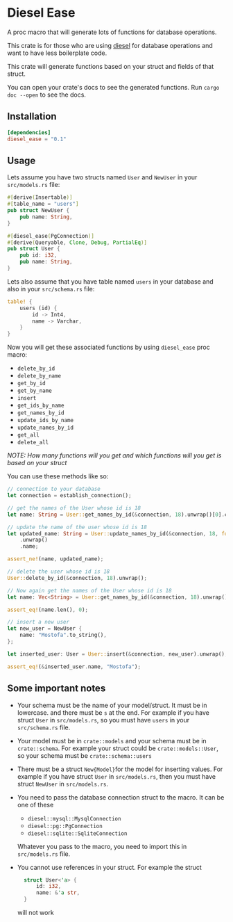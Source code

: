 # Diesel Ease

A proc macro that will generate lots of functions for database operations.

This crate is for those who are using [diesel](https://crates.io/crates/diesel) for database operations and want to have less boilerplate code.

This crate will generate functions based on your struct and fields of that struct.

You can open your crate's docs to see the generated functions. Run `cargo doc --open` to see the docs.

## Installation

```toml
[dependencies]
diesel_ease = "0.1"
```

## Usage

Lets assume you have two structs named `User` and `NewUser` in your `src/models.rs` file:

```rust
#[derive(Insertable)]
#[table_name = "users"]
pub struct NewUser {
    pub name: String,
}

#[diesel_ease(PgConnection)]
#[derive(Queryable, Clone, Debug, PartialEq)]
pub struct User {
    pub id: i32,
    pub name: String,
}
```

Lets also assume that you have table named `users` in your database and also in your `src/schema.rs` file:

```rust
table! {
    users (id) {
        id -> Int4,
        name -> Varchar,
    }
}
```

Now you will get these associated functions by using `diesel_ease` proc macro:

- `delete_by_id`
- `delete_by_name`
- `get_by_id`
- `get_by_name`
- `insert`
- `get_ids_by_name`
- `get_names_by_id`
- `update_ids_by_name`
- `update_names_by_id`
- `get_all`
- `delete_all`

*NOTE: How many functions will you get and which functions will you get is based on your struct*

You can use these methods like so:

```rust
// connection to your database
let connection = establish_connection();

// get the names of the User whose id is 18
let name: String = User::get_names_by_id(&connection, 18).unwrap()[0].clone();

// update the name of the user whose id is 18
let updated_name: String = User::update_names_by_id(&connection, 18, format!("{}-2", name))
    .unwrap()
    .name;

assert_ne!(name, updated_name);

// delete the user whose id is 18
User::delete_by_id(&connection, 18).unwrap();

// Now again get the names of the User whose id is 18
let name: Vec<String> = User::get_names_by_id(&connection, 18).unwrap();

assert_eq!(name.len(), 0);

// insert a new user
let new_user = NewUser {
    name: "Mostofa".to_string(),
};

let inserted_user: User = User::insert(&connection, new_user).unwrap();

assert_eq!(&inserted_user.name, "Mostofa");
```

## Some important notes

- Your schema must be the name of your model/struct. It must be in lowercase. and there must be `s` at the end.
  For example if you have struct `User` in `src/models.rs`, so you must have `users` in your `src/schema.rs` file.

- Your model must be in `crate::models` and your schema must be in `crate::schema`.
    For example your struct could be `crate::models::User`, so your schema must be `crate::schema::users`

- There must be a struct `New{Model}`for the model for inserting values. For example if you have struct `User` in `src/models.rs`,
  then you must have struct `NewUser` in `src/models.rs`.

- You need to pass the database connection struct to the macro. It can be one of these 
  - `diesel::mysql::MysqlConnection`
  - `diesel::pg::PgConnection`
  - `diesel::sqlite::SqliteConnection`
  
  Whatever you pass to the macro, you need to import this in `src/models.rs` file.

- You cannot use references in your struct. For example the struct

  ```rust
    struct User<'a> {
        id: i32,
        name: &'a str,
    }
  ```

  will not work
